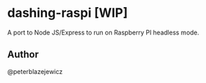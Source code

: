 # dashing-raspi [WIP]

A port to Node JS/Express to run on Raspberry PI headless mode.

## Author
@peterblazejewicz
